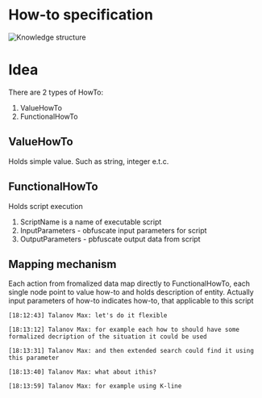 # How-to specification
![Knowledge structure](https://github.com/menta/menta-0.3/raw/master/doc/informal/uml/images/HowTo.png)

# Idea
There are 2 types of HowTo:

1. ValueHowTo
1. FunctionalHowTo

## ValueHowTo
Holds simple value. Such as string, integer e.t.c.

## FunctionalHowTo 
Holds script execution

1. ScriptName is a name of executable script
1. InputParameters - obfuscate input parameters for script
1. OutputParameters - pbfuscate output data from script

## Mapping mechanism
Each action from fromalized data map directly to FunctionalHowTo, each single node point to value how-to and holds description of entity. Actually input parameters of how-to indicates how-to, that applicable to this script

```
[18:12:43] Talanov Max: let's do it flexible

[18:13:12] Talanov Max: for example each how to should have some formalized decription of the situation it could be used

[18:13:31] Talanov Max: and then extended search could find it using this parameter

[18:13:40] Talanov Max: what about ithis?

[18:13:59] Talanov Max: for example using K-line
```